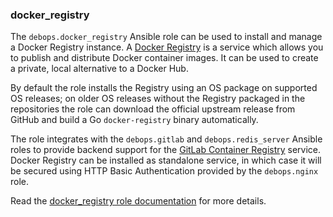 ### docker_registry

The `debops.docker_registry` Ansible role can be used to install and
manage a Docker Registry instance. A [Docker
Registry](https://docs.docker.com/registry/) is a service which allows
you to publish and distribute Docker container images. It can be used to
create a private, local alternative to a Docker Hub.

By default the role installs the Registry using an OS package on
supported OS releases; on older OS releases without the Registry
packaged in the repositories the role can download the official upstream
release from GitHub and build a Go `docker-registry` binary
automatically.

The role integrates with the `debops.gitlab` and `debops.redis_server`
Ansible roles to provide backend support for the [GitLab Container
Registry](https://gitlab.com/help/user/project/container_registry)
service. Docker Registry can be installed as standalone service, in
which case it will be secured using HTTP Basic Authentication provided
by the `debops.nginx` role.

Read the [docker_registry role documentation](https://docs.debops.org/en/master/ansible/roles/docker_registry/) for more details.
